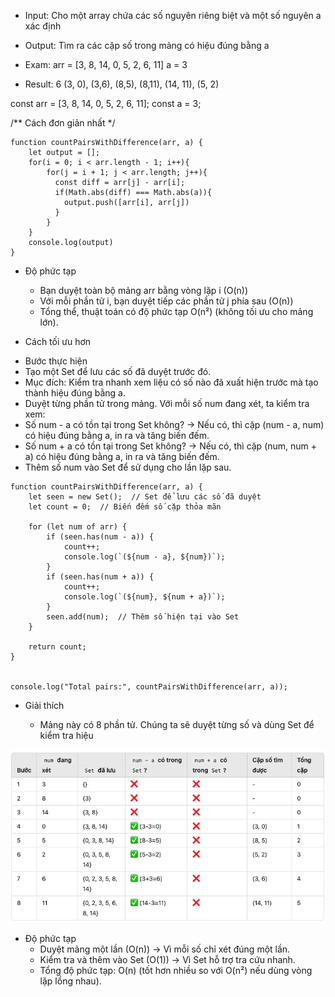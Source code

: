 
 * Input:
 Cho một array chứa các số nguyên riêng biệt và một số nguyên a xác định
 
 * Output:
  Tìm ra các cặp số trong mảng có hiệu đúng bằng a
  
 * Exam:
 arr = [3, 8, 14, 0, 5, 2, 6, 11]
 a = 3

 * Result: 6
  (3, 0), (3,6), (8,5), (8,11), (14, 11), (5, 2)
 


const arr = [3, 8, 14, 0, 5, 2, 6, 11];
const a = 3;

/** Cách đơn giản nhất */
```
function countPairsWithDifference(arr, a) {
    let output = [];
    for(i = 0; i < arr.length - 1; i++){
        for(j = i + 1; j < arr.length; j++){
          const diff = arr[j] - arr[i];
          if(Math.abs(diff) === Math.abs(a)){
            output.push([arr[i], arr[j])
          }
        }
    }
    console.log(output)
}
```

* Độ phức tạp
    + Bạn duyệt toàn bộ mảng arr bằng vòng lặp i (O(n))
    + Với mỗi phần tử i, bạn duyệt tiếp các phần tử j phía sau (O(n))
    + Tổng thể, thuật toán có độ phức tạp O(n²) (không tối ưu cho mảng lớn).

* Cách tối ưu hơn

 +  Bước thực hiện
 + Tạo một Set để lưu các số đã duyệt trước đó.
 + Mục đích: Kiểm tra nhanh xem liệu có số nào đã xuất hiện trước mà tạo thành hiệu đúng bằng a. 
 + Duyệt từng phần tử trong mảng. Với mỗi số num đang xét, ta kiểm tra xem:
 + Số num - a có tồn tại trong Set không? → Nếu có, thì cặp (num - a, num) có hiệu đúng bằng a, in ra và tăng biến đếm.
 + Số num + a có tồn tại trong Set không? → Nếu có, thì cặp (num, num + a) có hiệu đúng bằng a, in ra và tăng biến đếm.
 + Thêm số num vào Set để sử dụng cho lần lặp sau.
 

```
function countPairsWithDifference(arr, a) {
    let seen = new Set();  // Set để lưu các số đã duyệt
    let count = 0;  // Biến đếm số cặp thỏa mãn

    for (let num of arr) {
        if (seen.has(num - a)) {
            count++;
            console.log(`(${num - a}, ${num})`);
        }
        if (seen.has(num + a)) {
            count++;
            console.log(`(${num}, ${num + a})`);
        }
        seen.add(num);  // Thêm số hiện tại vào Set
    }

    return count;
}


console.log("Total pairs:", countPairsWithDifference(arr, a));

```

* Giải thích

    + Mảng này có 8 phần tử. Chúng ta sẽ duyệt từng số và dùng Set để kiểm tra hiệu


 <p align="center">
  <a href="#" target="blank"><img src="./count_pairs_with_difference.jpg" width="800" alt="demo" /></a>
</p>

* Độ phức tạp
  + Duyệt mảng một lần (O(n)) → Vì mỗi số chỉ xét đúng một lần.
  + Kiểm tra và thêm vào Set (O(1)) → Vì Set hỗ trợ tra cứu nhanh.
  + Tổng độ phức tạp: O(n) (tốt hơn nhiều so với O(n²) nếu dùng vòng lặp lồng nhau).
